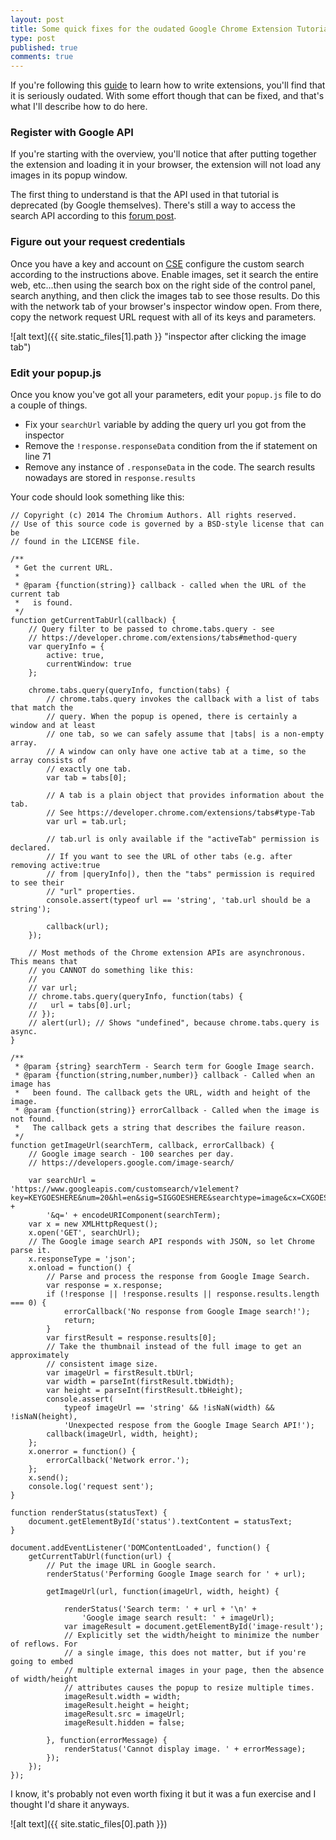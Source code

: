 ```yaml
---
layout: post
title: Some quick fixes for the oudated Google Chrome Extension Tutorial
type: post
published: true
comments: true
---
```


If you're following this [guide](https://developer.chrome.com/extensions/getstarted)
to learn how to write extensions, you'll find that it is seriously
oudated. With some effort though that can be fixed, and that's what I'll
describe how to do here.

### Register with Google API

If you're starting with the overview, you'll notice that after putting
together the extension and loading it in your browser, the extension
will not load any images in its popup window.

The first thing to understand is that the API used in that tutorial is
deprecated (by Google themselves). There's still a way to access the
search API according to this
[forum post](https://stackoverflow.com/questions/4082966/what-are-the-alternatives-now-that-the-google-web-search-api-has-been-deprecated).

### Figure out your request credentials
Once you have a key and account on [CSE](https://cse.google.com)
configure the custom search according to the instructions above. Enable
images, set it search the entire web, etc...then using the search box on
the right side of the control panel, search anything, and then click the
images tab to see those results. Do this with the network tab of your
browser's inspector window open. From there, copy the network request
URL request with all of its keys and parameters.

![alt text]({{ site.static_files[1].path }} "inspector after clicking
the image tab")

### Edit your popup.js
Once you know you've got all your parameters, edit your `popup.js` file
to do a couple of things.
* Fix your `searchUrl` variable by adding the query url you got from
the inspector
* Remove the `!response.responseData` condition from the if statement on
line 71
* Remove any instance of `.responseData` in the code. The search results
nowadays are stored in `response.results`

Your code should look something like this:
```
// Copyright (c) 2014 The Chromium Authors. All rights reserved.
// Use of this source code is governed by a BSD-style license that can be
// found in the LICENSE file.

/**
 * Get the current URL.
 *
 * @param {function(string)} callback - called when the URL of the current tab
 *   is found.
 */
function getCurrentTabUrl(callback) {
    // Query filter to be passed to chrome.tabs.query - see
    // https://developer.chrome.com/extensions/tabs#method-query
    var queryInfo = {
        active: true,
        currentWindow: true
    };

    chrome.tabs.query(queryInfo, function(tabs) {
        // chrome.tabs.query invokes the callback with a list of tabs that match the
        // query. When the popup is opened, there is certainly a window and at least
        // one tab, so we can safely assume that |tabs| is a non-empty array.
        // A window can only have one active tab at a time, so the array consists of
        // exactly one tab.
        var tab = tabs[0];

        // A tab is a plain object that provides information about the tab.
        // See https://developer.chrome.com/extensions/tabs#type-Tab
        var url = tab.url;

        // tab.url is only available if the "activeTab" permission is declared.
        // If you want to see the URL of other tabs (e.g. after removing active:true
        // from |queryInfo|), then the "tabs" permission is required to see their
        // "url" properties.
        console.assert(typeof url == 'string', 'tab.url should be a string');

        callback(url);
    });

    // Most methods of the Chrome extension APIs are asynchronous. This means that
    // you CANNOT do something like this:
    //
    // var url;
    // chrome.tabs.query(queryInfo, function(tabs) {
    //   url = tabs[0].url;
    // });
    // alert(url); // Shows "undefined", because chrome.tabs.query is async.
}

/**
 * @param {string} searchTerm - Search term for Google Image search.
 * @param {function(string,number,number)} callback - Called when an image has
 *   been found. The callback gets the URL, width and height of the image.
 * @param {function(string)} errorCallback - Called when the image is not found.
 *   The callback gets a string that describes the failure reason.
 */
function getImageUrl(searchTerm, callback, errorCallback) {
    // Google image search - 100 searches per day.
    // https://developers.google.com/image-search/

    var searchUrl = 'https://www.googleapis.com/customsearch/v1element?key=KEYGOESHERE&num=20&hl=en&sig=SIGGOESHERE&searchtype=image&cx=CXGOESHERE&cse_tok=TOKENGOESHERE' +
        '&q=' + encodeURIComponent(searchTerm);
    var x = new XMLHttpRequest();
    x.open('GET', searchUrl);
    // The Google image search API responds with JSON, so let Chrome parse it.
    x.responseType = 'json';
    x.onload = function() {
        // Parse and process the response from Google Image Search.
        var response = x.response;
        if (!response || !response.results || response.results.length === 0) {
            errorCallback('No response from Google Image search!');
            return;
        }
        var firstResult = response.results[0];
        // Take the thumbnail instead of the full image to get an approximately
        // consistent image size.
        var imageUrl = firstResult.tbUrl;
        var width = parseInt(firstResult.tbWidth);
        var height = parseInt(firstResult.tbHeight);
        console.assert(
            typeof imageUrl == 'string' && !isNaN(width) && !isNaN(height),
            'Unexpected respose from the Google Image Search API!');
        callback(imageUrl, width, height);
    };
    x.onerror = function() {
        errorCallback('Network error.');
    };
    x.send();
    console.log('request sent');
}

function renderStatus(statusText) {
    document.getElementById('status').textContent = statusText;
}

document.addEventListener('DOMContentLoaded', function() {
    getCurrentTabUrl(function(url) {
        // Put the image URL in Google search.
        renderStatus('Performing Google Image search for ' + url);

        getImageUrl(url, function(imageUrl, width, height) {

            renderStatus('Search term: ' + url + '\n' +
                'Google image search result: ' + imageUrl);
            var imageResult = document.getElementById('image-result');
            // Explicitly set the width/height to minimize the number of reflows. For
            // a single image, this does not matter, but if you're going to embed
            // multiple external images in your page, then the absence of width/height
            // attributes causes the popup to resize multiple times.
            imageResult.width = width;
            imageResult.height = height;
            imageResult.src = imageUrl;
            imageResult.hidden = false;

        }, function(errorMessage) {
            renderStatus('Cannot display image. ' + errorMessage);
        });
    });
});
```

I know, it's probably not even worth fixing it but it was a fun exercise
 and I thought I'd share it anyways.

 ![alt text]({{ site.static_files[0].path }})
